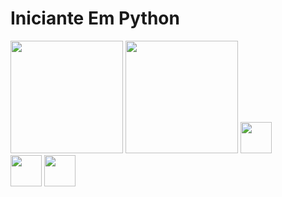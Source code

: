 <h1>Iniciante Em Python </h1>

<img height="180em" src="https://github-readme-stats.vercel.app/api?username=Danilosv337&show_icons=true&theme=Dark&include_all_commits=true&count_private=true"/>
<img height="180em" src="https://github-readme-stats.vercel.app/api/top-langs/?username=Danilosv337&langs_count=8/> (https://github.com/anuraghazra/github-readme-stats)

<div>
<img height="50em" src="https://cdn.jsdelivr.net/gh/devicons/devicon/icons/python/python-original-wordmark.svg" />
<img height="50em" src="https://cdn.jsdelivr.net/gh/devicons/devicon/icons/html5/html5-original-wordmark.svg" />     
</div>
<div>
<img height="50em" src="https://cdn.jsdelivr.net/gh/devicons/devicon/icons/linux/linux-original.svg" />          
<img height="50em" src="https://cdn.jsdelivr.net/gh/devicons/devicon/icons/bash/bash-original.svg" />
</div>
